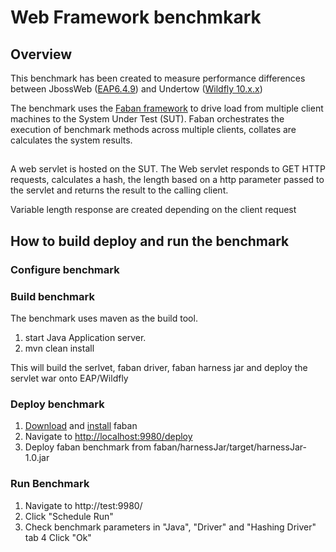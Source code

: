# Web Framework benchmkark
## Overview
 This benchmark has been created to measure performance differences between JbossWeb ([EAP6.4.9](http://developers.redhat.com/products/eap/overview/)) and Undertow ([Wildfly 10.x.x](http://wildfly.org/))

 The benchmark uses the [Faban framework](http://faban.org/) to drive load from multiple client machines to the System Under Test (SUT).
 Faban orchestrates the execution of benchmark methods across multiple clients, collates are calculates the system results.

##

A web servlet is hosted on the SUT. The Web servlet responds to GET HTTP requests, calculates a hash, the length based on a http parameter passed to the servlet and returns the result to the calling client.

Variable length response are created depending on the client request

## How to build deploy and run the benchmark

### Configure benchmark

### Build benchmark

The benchmark uses maven as the build tool.

1. start Java Application server.
2. mvn clean install

This will build the serlvet, faban driver, faban harness jar and deploy the servlet war onto EAP/Wildfly

### Deploy benchmark

1. [Download](http://faban.org/download.html) and [install](http://faban.org/1.3/docs/install.html) faban
2. Navigate to [http://localhost:9980/deploy](http://localhost:9980/deploy)
3. Deploy faban benchmark from faban/harnessJar/target/harnessJar-1.0.jar

### Run Benchmark

1. Navigate to http://test:9980/
2. Click "Schedule Run"
3. Check benchmark parameters in "Java", "Driver" and "Hashing Driver" tab
4 Click "Ok"


